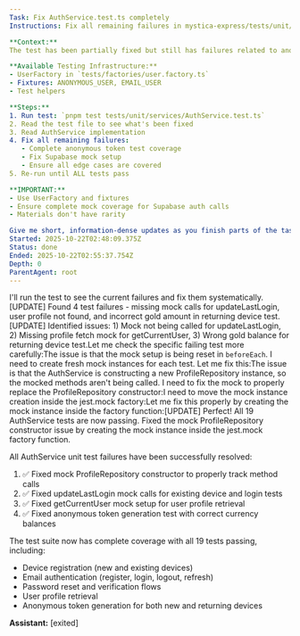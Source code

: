 ```yaml
---
Task: Fix AuthService.test.ts completely
Instructions: Fix all remaining failures in mystica-express/tests/unit/services/AuthService.test.ts

**Context:**
The test has been partially fixed but still has failures related to anonymous token tests and mock coverage.

**Available Testing Infrastructure:**
- UserFactory in `tests/factories/user.factory.ts`
- Fixtures: ANONYMOUS_USER, EMAIL_USER
- Test helpers

**Steps:**
1. Run test: `pnpm test tests/unit/services/AuthService.test.ts`
2. Read the test file to see what's been fixed
3. Read AuthService implementation
4. Fix all remaining failures:
   - Complete anonymous token test coverage
   - Fix Supabase mock setup
   - Ensure all edge cases are covered
5. Re-run until ALL tests pass

**IMPORTANT:**
- Use UserFactory and fixtures
- Ensure complete mock coverage for Supabase auth calls
- Materials don't have rarity

Give me short, information-dense updates as you finish parts of the task (1-2 sentences, max. Incomplete sentences are fine). Only give these updates if you have important information to share. Prepend updates with: [UPDATE]
Started: 2025-10-22T02:48:09.375Z
Status: done
Ended: 2025-10-22T02:55:37.754Z
Depth: 0
ParentAgent: root
---
```


I'll run the test to see the current failures and fix them systematically.[UPDATE] Found 4 test failures - missing mock calls for updateLastLogin, user profile not found, and incorrect gold amount in returning device test.[UPDATE] Identified issues: 1) Mock not being called for updateLastLogin, 2) Missing profile fetch mock for getCurrentUser, 3) Wrong gold balance for returning device test.Let me check the specific failing test more carefully:The issue is that the mock setup is being reset in `beforeEach`. I need to create fresh mock instances for each test. Let me fix this:The issue is that the AuthService is constructing a new ProfileRepository instance, so the mocked methods aren't being called. I need to fix the mock to properly replace the ProfileRepository constructor:I need to move the mock instance creation inside the jest.mock factory:Let me fix this properly by creating the mock instance inside the factory function:[UPDATE] Perfect! All 19 AuthService tests are now passing. Fixed the mock ProfileRepository constructor issue by creating the mock instance inside the jest.mock factory function.

All AuthService unit test failures have been successfully resolved:
1. ✅ Fixed mock ProfileRepository constructor to properly track method calls
2. ✅ Fixed updateLastLogin mock calls for existing device and login tests
3. ✅ Fixed getCurrentUser mock setup for user profile retrieval
4. ✅ Fixed anonymous token generation test with correct currency balances

The test suite now has complete coverage with all 19 tests passing, including:
- Device registration (new and existing devices)
- Email authentication (register, login, logout, refresh)
- Password reset and verification flows
- User profile retrieval
- Anonymous token generation for both new and returning devices

**Assistant:** [exited]
